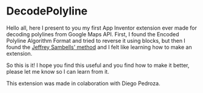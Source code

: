 # DecodePolyline
Hello all, here I present to you my first App Inventor extension ever made for decoding polylines from Google Maps API. First, I found the Encoded Polyline Algorithm Format and tried to reverse it using blocks, but then I found the <a href="http://jeffreysambells.com/">Jeffrey Sambells' method</a> and I felt like learning how to make an extension.

So this is it! I hope you find this useful and you find how to make it better, please let me know so I can learn from it.

This extension was made in colaboration with Diego Pedroza.
